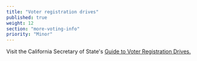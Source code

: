 ```yaml
---
title: "Voter registration drives"
published: true
weight: 12
section: "more-voting-info"
priority: "Minor"
---
```

Visit the California Secretary of State's [Guide to Voter Registration Drives.](http://www.sos.ca.gov/elections/additional-elections-information/publications-and-resources/guide-vr-drives/)
